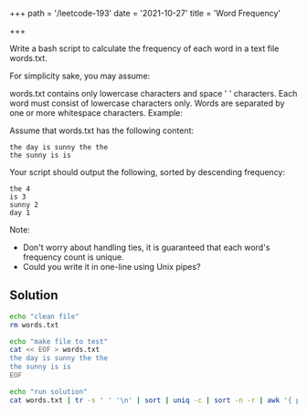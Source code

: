 +++
path = '/leetcode-193'
date = '2021-10-27'
title = 'Word Frequency'

+++

Write a bash script to calculate the frequency of each word in a text file words.txt.

For simplicity sake, you may assume:

words.txt contains only lowercase characters and space ' ' characters.
Each word must consist of lowercase characters only.
Words are separated by one or more whitespace characters.
Example:

Assume that words.txt has the following content:

```
the day is sunny the the
the sunny is is
```

Your script should output the following, sorted by descending frequency:

```
the 4
is 3
sunny 2
day 1
```

Note:

- Don't worry about handling ties, it is guaranteed that each word's frequency count is unique.
- Could you write it in one-line using Unix pipes?

## Solution

```bash
echo "clean file"
rm words.txt

echo "make file to test"
cat << EOF > words.txt
the day is sunny the the
the sunny is is
EOF

echo "run solution"
cat words.txt | tr -s ' ' '\n' | sort | uniq -c | sort -n -r | awk '{ print $2, $1 }'
```
